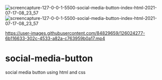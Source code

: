 ![screencapture-127-0-0-1-5500-social-media-button-index-html-2021-07-17-08_23_57](https://user-images.githubusercontent.com/84829659/126024217-4373113c-df60-43ce-8f88-88c58d7f8074.png)
![screencapture-127-0-0-1-5500-social-media-button-index-html-2021-07-17-08_23_57](https://user-images.githubusercontent.com/84829659/126024275-06224ca6-2807-4299-81dd-74258566589b.png)


https://user-images.githubusercontent.com/84829659/126024277-6b116633-302c-4533-a82a-c763959b0a17.mp4

# social-media-button
social media button using html and css
